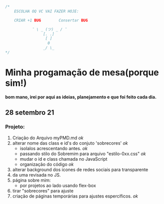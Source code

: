 ```JavaScript
/*
	ESCOLHA OQ VC VAI FAZER HOJE: 

	CRIAR +1 BUG		Consertar BUG

			¯ \ _ (ツ) _ / ¯ 
				 [. .] 	
				  [ ]
				   0
		         _/ \_
*/

```
# Minha progamação de mesa(porque sim!)
__bom mano, irei por aqui as ideias, planejamento e que foi feito cada dia.__

## 28 setembro 21
### Projeto:
1. Criação do Arquivo myPMD.md *ok*
2. alterar nome das class e id's do conjuto 'sobrecores' *ok*
	* isolalos acrescentando antes. *ok*
	* passando stilo do Sobremim para arquivo "estilo-0xx.css" *ok*
	* mudar o id e class chamada no JavaScript
	* organização do código *ok*
3. alterar background dos icones de redes sociais para transparente
4. da uma revisada no JS.
5. página sobre mim:
	* por projetos ao lado usando flex-box
6. tirar "sobrecores" para ajuste
7. criação de páginas temporárias para ajustes espercíficos. *ok*

